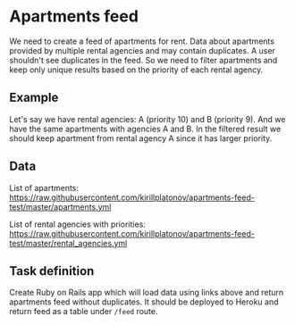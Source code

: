 # Apartments feed

We need to create a feed of apartments for rent. Data about apartments provided by multiple rental agencies and may contain duplicates. A user shouldn't see duplicates in the feed. So we need to filter apartments and keep only unique results based on the priority of each rental agency.

## Example

Let's say we have rental agencies: A (priority 10) and B (priority 9). And we have the same apartments with agencies A and B. In the filtered result we should keep apartment from rental agency A since it has larger priority.

## Data

List of apartments: https://raw.githubusercontent.com/kirillplatonov/apartments-feed-test/master/apartments.yml

List of rental agencies with priorities: https://raw.githubusercontent.com/kirillplatonov/apartments-feed-test/master/rental_agencies.yml

## Task definition

Create Ruby on Rails app which will load data using links above and return apartments feed without duplicates. It should be deployed to Heroku and return feed as a table under `/feed` route.
